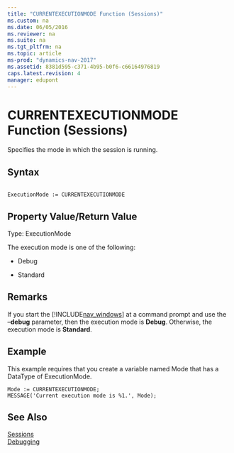 ```yaml
---
title: "CURRENTEXECUTIONMODE Function (Sessions)"
ms.custom: na
ms.date: 06/05/2016
ms.reviewer: na
ms.suite: na
ms.tgt_pltfrm: na
ms.topic: article
ms-prod: "dynamics-nav-2017"
ms.assetid: 8381d595-c371-4b95-b0f6-c66164976819
caps.latest.revision: 4
manager: edupont
---
```

# CURRENTEXECUTIONMODE Function (Sessions)
Specifies the mode in which the session is running.  
  
## Syntax  
  
```  
  
ExecutionMode := CURRENTEXECUTIONMODE  
```  
  
## Property Value/Return Value  
 Type: ExecutionMode  
  
 The execution mode is one of the following:  
  
-   Debug  
  
-   Standard  
  
## Remarks  
 If you start the [!INCLUDE[nav_windows](includes/nav_windows_md.md)] at a command prompt and use the –**debug** parameter, then the execution mode is **Debug**. Otherwise, the execution mode is **Standard**.  
  
## Example  
 This example requires that you create a variable named Mode that has a DataType of ExecutionMode.  
  
```  
Mode := CURRENTEXECUTIONMODE;   
MESSAGE('Current execution mode is %1.', Mode);  
```  
  
## See Also  
 [Sessions](Sessions.md)   
 [Debugging](Debugging.md)